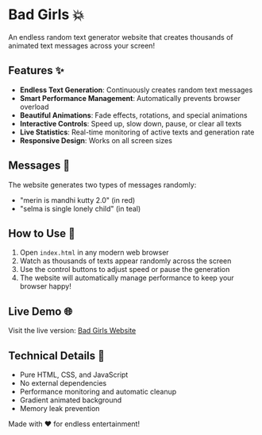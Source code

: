 # Bad Girls 💥

An endless random text generator website that creates thousands of animated text messages across your screen!

## Features ✨

- **Endless Text Generation**: Continuously creates random text messages
- **Smart Performance Management**: Automatically prevents browser overload
- **Beautiful Animations**: Fade effects, rotations, and special animations
- **Interactive Controls**: Speed up, slow down, pause, or clear all texts
- **Live Statistics**: Real-time monitoring of active texts and generation rate
- **Responsive Design**: Works on all screen sizes

## Messages 💬

The website generates two types of messages randomly:
- "merin is mandhi kutty 2.0" (in red)
- "selma is single lonely child" (in teal)

## How to Use 🚀

1. Open `index.html` in any modern web browser
2. Watch as thousands of texts appear randomly across the screen
3. Use the control buttons to adjust speed or pause the generation
4. The website will automatically manage performance to keep your browser happy!

## Live Demo 🌐

Visit the live version: [Bad Girls Website](https://yourusername.github.io/bad-girls)

## Technical Details 🔧

- Pure HTML, CSS, and JavaScript
- No external dependencies
- Performance monitoring and automatic cleanup
- Gradient animated background
- Memory leak prevention

Made with ❤️ for endless entertainment!